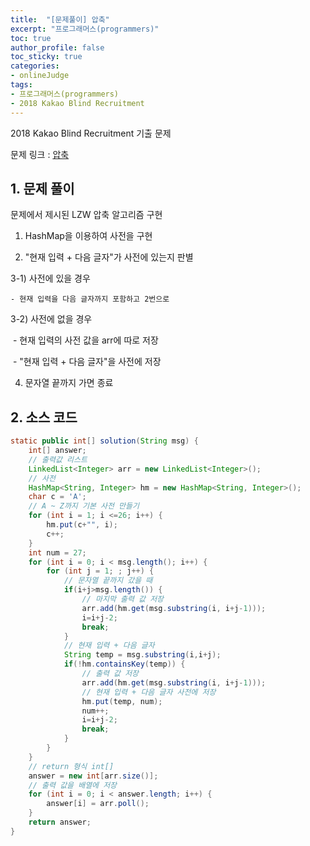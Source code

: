 ```yaml
---
title:  "[문제풀이] 압축"
excerpt: "프로그래머스(programmers)"
toc: true
author_profile: false
toc_sticky: true
categories:
- onlineJudge
tags:
- 프로그래머스(programmers)
- 2018 Kakao Blind Recruitment
---
```

2018 Kakao Blind Recruitment 기출 문제

문제 링크 : [압축](https://programmers.co.kr/learn/courses/30/lessons/17684)



## 1. 문제 풀이

문제에서 제시된 LZW 압축 알고리즘 구현

1) HashMap을 이용하여 사전을 구현

2) "현재 입력 + 다음 글자"가 사전에 있는지 판별

 3-1) 사전에 있을 경우

 	- 현재 입력을 다음 글자까지 포함하고 2번으로

 3-2) 사전에 없을 경우

​	- 현재 입력의 사전 값을 arr에 따로 저장

​	- "현재 입력 + 다음 글자"을 사전에 저장

4) 문자열 끝까지 가면 종료



## 2. 소스 코드

```java
static public int[] solution(String msg) {
    int[] answer;
    // 출력값 리스트
    LinkedList<Integer> arr = new LinkedList<Integer>();
    // 사전
    HashMap<String, Integer> hm = new HashMap<String, Integer>();
    char c = 'A';
    // A ~ Z까지 기본 사전 만들기
    for (int i = 1; i <=26; i++) {        						
		hm.put(c+"", i);
		c++;
	}
    int num = 27;
    for (int i = 0; i < msg.length(); i++) {
		for (int j = 1; ; j++) {					
			// 문자열 끝까지 갔을 때
			if(i+j>msg.length()) {
				// 마지막 출력 값 저장
				arr.add(hm.get(msg.substring(i, i+j-1)));	
				i=i+j-2;									
				break;
			}
			// 현재 입력 + 다음 글자
			String temp = msg.substring(i,i+j);			
			if(!hm.containsKey(temp)) {					
				// 출력 값 저장
				arr.add(hm.get(msg.substring(i, i+j-1)));
				// 현재 입력 + 다음 글자 사전에 저장
				hm.put(temp, num);		
				num++;
				i=i+j-2;
				break;
			}
		}
	}
    // return 형식 int[]
    answer = new int[arr.size()];
    // 출력 값을 배열에 저장
    for (int i = 0; i < answer.length; i++) {	
		answer[i] = arr.poll();
	}
    return answer;
}
```

